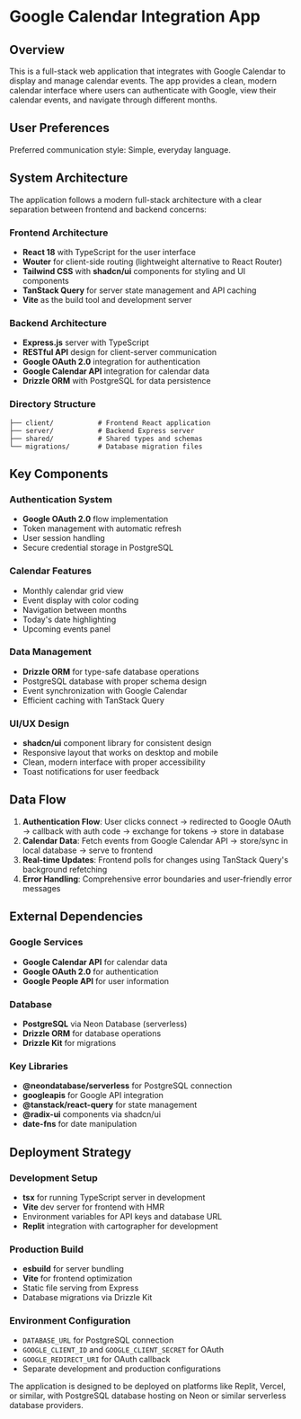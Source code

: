 # Google Calendar Integration App

## Overview

This is a full-stack web application that integrates with Google Calendar to display and manage calendar events. The app provides a clean, modern calendar interface where users can authenticate with Google, view their calendar events, and navigate through different months.

## User Preferences

Preferred communication style: Simple, everyday language.

## System Architecture

The application follows a modern full-stack architecture with a clear separation between frontend and backend concerns:

### Frontend Architecture
- **React 18** with TypeScript for the user interface
- **Wouter** for client-side routing (lightweight alternative to React Router)
- **Tailwind CSS** with **shadcn/ui** components for styling and UI components
- **TanStack Query** for server state management and API caching
- **Vite** as the build tool and development server

### Backend Architecture
- **Express.js** server with TypeScript
- **RESTful API** design for client-server communication
- **Google OAuth 2.0** integration for authentication
- **Google Calendar API** integration for calendar data
- **Drizzle ORM** with PostgreSQL for data persistence

### Directory Structure
```
├── client/           # Frontend React application
├── server/           # Backend Express server
├── shared/           # Shared types and schemas
└── migrations/       # Database migration files
```

## Key Components

### Authentication System
- **Google OAuth 2.0** flow implementation
- Token management with automatic refresh
- User session handling
- Secure credential storage in PostgreSQL

### Calendar Features
- Monthly calendar grid view
- Event display with color coding
- Navigation between months
- Today's date highlighting
- Upcoming events panel

### Data Management
- **Drizzle ORM** for type-safe database operations
- PostgreSQL database with proper schema design
- Event synchronization with Google Calendar
- Efficient caching with TanStack Query

### UI/UX Design
- **shadcn/ui** component library for consistent design
- Responsive layout that works on desktop and mobile
- Clean, modern interface with proper accessibility
- Toast notifications for user feedback

## Data Flow

1. **Authentication Flow**: User clicks connect → redirected to Google OAuth → callback with auth code → exchange for tokens → store in database
2. **Calendar Data**: Fetch events from Google Calendar API → store/sync in local database → serve to frontend
3. **Real-time Updates**: Frontend polls for changes using TanStack Query's background refetching
4. **Error Handling**: Comprehensive error boundaries and user-friendly error messages

## External Dependencies

### Google Services
- **Google Calendar API** for calendar data
- **Google OAuth 2.0** for authentication
- **Google People API** for user information

### Database
- **PostgreSQL** via Neon Database (serverless)
- **Drizzle ORM** for database operations
- **Drizzle Kit** for migrations

### Key Libraries
- **@neondatabase/serverless** for PostgreSQL connection
- **googleapis** for Google API integration
- **@tanstack/react-query** for state management
- **@radix-ui** components via shadcn/ui
- **date-fns** for date manipulation

## Deployment Strategy

### Development Setup
- **tsx** for running TypeScript server in development
- **Vite** dev server for frontend with HMR
- Environment variables for API keys and database URL
- **Replit** integration with cartographer for development

### Production Build
- **esbuild** for server bundling
- **Vite** for frontend optimization
- Static file serving from Express
- Database migrations via Drizzle Kit

### Environment Configuration
- `DATABASE_URL` for PostgreSQL connection
- `GOOGLE_CLIENT_ID` and `GOOGLE_CLIENT_SECRET` for OAuth
- `GOOGLE_REDIRECT_URI` for OAuth callback
- Separate development and production configurations

The application is designed to be deployed on platforms like Replit, Vercel, or similar, with PostgreSQL database hosting on Neon or similar serverless database providers.